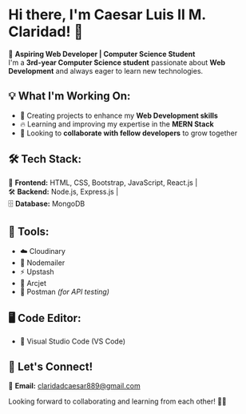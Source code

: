 # Hi there, I'm Caesar Luis II M. Claridad! 👋  

🚀 **Aspiring Web Developer | Computer Science Student**  
I'm a **3rd-year Computer Science student** passionate about **Web Development** and always eager to learn new technologies.  

## 💡 What I'm Working On:  
- 🌟 Creating projects to enhance my **Web Development skills**  
- 🔥 Learning and improving my expertise in the **MERN Stack**  
- 🤝 Looking to **collaborate with fellow developers** to grow together  

## 🛠 Tech Stack:  
🎨 **Frontend:** HTML, CSS, Bootstrap, JavaScript, React.js |  
🛠 **Backend:** Node.js, Express.js |  
🗄️ **Database:** MongoDB  

## 🔧 Tools:  
- ☁️ Cloudinary  
- 📧 Nodemailer  
- ⚡ Upstash  
- 🚀 Arcjet  
- 📡 Postman *(for API testing)*  

## 🖥️ Code Editor:  
- 📝 Visual Studio Code (VS Code)  

## 📩 Let's Connect!  
📧 **Email:** [claridadcaesar889@gmail.com](mailto:claridadcaesar889@gmail.com)  

Looking forward to collaborating and learning from each other! 🚀😃  
